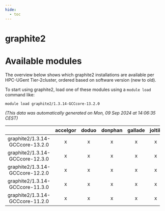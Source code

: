 ```yaml
---
hide:
  - toc
---
```


graphite2
=========

# Available modules


The overview below shows which graphite2 installations are available per HPC-UGent Tier-2cluster, ordered based on software version (new to old).

To start using graphite2, load one of these modules using a `module load` command like:

```shell
module load graphite2/1.3.14-GCCcore-13.2.0
```

*(This data was automatically generated on Mon, 09 Sep 2024 at 14:06:35 CEST)*  

| |accelgor|doduo|donphan|gallade|joltik|shinx|skitty|
| :---: | :---: | :---: | :---: | :---: | :---: | :---: | :---: |
|graphite2/1.3.14-GCCcore-13.2.0|x|x|x|x|x|x|x|
|graphite2/1.3.14-GCCcore-12.3.0|x|x|x|x|x|x|x|
|graphite2/1.3.14-GCCcore-12.2.0|x|x|x|x|x|x|x|
|graphite2/1.3.14-GCCcore-11.3.0|x|x|x|x|x|-|x|
|graphite2/1.3.14-GCCcore-11.2.0|x|x|x|x|x|-|x|
